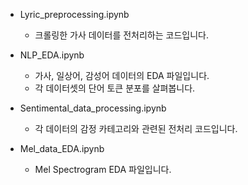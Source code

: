 
- Lyric_preprocessing.ipynb
  - 크롤링한 가사 데이터를 전처리하는 코드입니다.
  
- NLP_EDA.ipynb
  - 가사, 일상어, 감성어 데이터의 EDA 파일입니다.
  - 각 데이터셋의 단어 토큰 분포를 살펴봅니다.
  
- Sentimental_data_processing.ipynb
  - 각 데이터의 감정 카테고리와 관련된 전처리 코드입니다.

- Mel_data_EDA.ipynb
  - Mel Spectrogram EDA 파일입니다.
